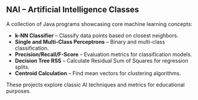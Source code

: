## NAI – Artificial Intelligence Classes

A collection of Java programs showcasing core machine learning concepts:

-  **k-NN Classifier** – Classify data points based on closest neighbors.
-  **Single and Multi-Class Perceptrons** – Binary and multi-class classification.
-  **Precision/Recall/F-Score** – Evaluation metrics for classification models.
-  **Decision Tree RSS** – Calculate Residual Sum of Squares for regression splits.
-  **Centroid Calculation** – Find mean vectors for clustering algorithms.

These projects explore classic AI techniques and metrics for educational purposes. 
